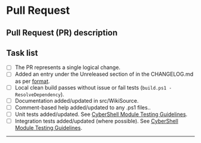 # Pull Request

<!--
    Keep this sction empty
-->

## Pull Request (PR) description

<!--
    This **should** duplicate what you've updated in the changelog file.

### Added
- for new features [closes #15]
### Changed
- for changes in existing functionality.
-
...
-->

## Task list

<!--
    To aid community reviewers in reviewing and merging your PR,

    Change to [x] for each task in the task list that applies to your PR.
    please take the time to run through the below checklist and make sure your PR has
-->

- [ ] The PR represents a single logical change.
- [ ] Added an entry under the Unreleased section of in the CHANGELOG.md as per [format](https://keepachangelog.com/en/1.0.0/).
- [ ] Local clean build passes without issue or fail tests (`build.ps1 -ResolveDependency`).
- [ ] Documentation added/updated in src/WikiSource.
- [ ] Comment-based help added/updated to any .ps1 files..
- [ ] Unit tests added/updated. See [CyberShell Module Testing Guidelines](https://github.com/PowerShell/DscResources/blob/master/TestsGuidelines.md).
- [ ] Integration tests added/updated (where possible). See [CyberShell Module Testing Guidelines](https://github.com/PowerShell/DscResources/blob/master/TestsGuidelines.md).

---

<!-- Your contribution is appreciated! - Thank you->
